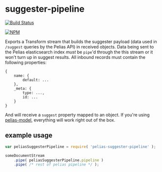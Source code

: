 # suggester-pipeline
[![Build Status](https://travis-ci.org/pelias/suggester-pipeline.svg?branch=master)](https://travis-ci.org/pelias/suggester-pipeline)

[![NPM](https://nodei.co/npm/pelias-suggester-pipeline.png)](https://nodei.co/npm/pelias-suggester-pipeline/)

Exports a Transform stream that builds the suggester payload (data used in `/suggest` queries by the Pelias API) in
received objects. Data being sent to the Pelias elasticsearch index *must* be `pipe`'d through the this stream or it
won't turn up in suggest results. All inbound records must contain the following properties:

```
{
	name: {
		default: ...
	},
	_meta: {
		type: ...,
		id: ...
	}
}
```

And will receive a `suggest` property mapped to an object. If you're using
[pelias-model](https://github.com/pelias/model), everything will work right out of the box.

## example usage
```javascript
var peliasSuggesterPipeline = require( 'pelias-suggester-pipeline' );

someDocumentStream
	.pipe( peliasSuggesterPipeline.pipeline )
	.pipe( /* rest of pelias pipeline */ );
```
